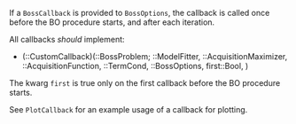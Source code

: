 If a `BossCallback` is provided to `BossOptions`, the callback is called once before the BO procedure starts, and after each iteration.

All callbacks *should* implement:

  * (::CustomCallback)(::BossProblem;       ::ModelFitter,       ::AcquisitionMaximizer,       ::AcquisitionFunction,       ::TermCond,       ::BossOptions,       first::Bool,   )

The kwarg `first` is true only on the first callback before the BO procedure starts.

See `PlotCallback` for an example usage of a callback for plotting.
